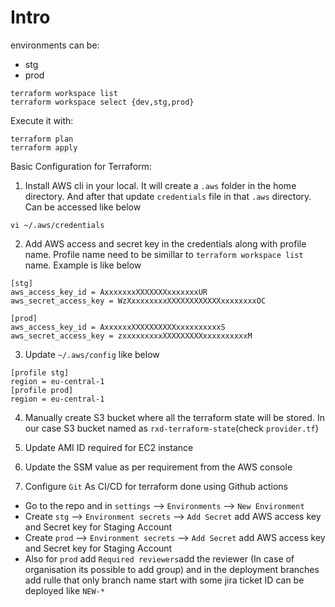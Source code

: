 
# Intro

environments can be:
- stg
- prod

```
terraform workspace list
terraform workspace select {dev,stg,prod}
```

Execute it with:

```
terraform plan
terraform apply
```

Basic Configuration for Terraform:

1. Install AWS cli in your local. It will create a `.aws` folder in the home directory. And after that update `credentials` file in that `.aws` directory. Can be accessed like below
```
vi ~/.aws/credentials
 ```  

2. Add AWS access and secret key in the credentials along with profile name. Profile name need to be simillar to `terraform workspace list` name. Example is like below
```
[stg]
aws_access_key_id = AxxxxxxxXXXXXXXxxxxxxxUR
aws_secret_access_key = WzXxxxxxxxxXXXXXXXXXXXXxxxxxxxxOC

[prod]
aws_access_key_id = AxxxxxxXXXXXXXXXXxxxxxxxxxxS
aws_secret_access_key = zxxxxxxxxxXXXXXXXXXxxxxxxxxxxM
```

3. Update `~/.aws/config` like below 
```
[profile stg]
region = eu-central-1
[profile prod]
region = eu-central-1
```

4. Manually create S3 bucket where all the terraform state will be stored. In our case S3 bucket named as `rxd-terraform-state`(check `provider.tf`)

5. Update AMI ID required for EC2 instance
6. Update the SSM value as per requirement from the AWS console
7. Configure `Git` As CI/CD for terraform done using Github actions

- Go to the repo and in `settings` --> `Environments` --> `New Environment`
- Create `stg` --> `Environment secrets` --> `Add Secret` add AWS access key and Secret key for Staging Account
- Create `prod` --> `Environment secrets` --> `Add Secret` add AWS access key and Secret key for Staging Account
- Also for `prod` add `Required reviewers`add the reviewer (In case of organisation its possible to add group) and in the deployment branches add rulle that only branch name start with some jira ticket ID can be deployed like `NEW-*`

